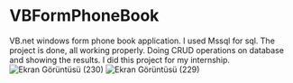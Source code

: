 # VBFormPhoneBook
VB.net windows form phone book application. I used Mssql for sql.
The project is done, all working properly.
Doing CRUD operations on database and showing the results.
I did this project for my  internship.
![Ekran Görüntüsü (230)](https://user-images.githubusercontent.com/43732258/138736213-bbe5123e-7618-4c4b-82b2-c57035678239.png)
![Ekran Görüntüsü (229)](https://user-images.githubusercontent.com/43732258/138736243-d40fcb3f-97f5-40d0-a1a9-67d336521824.png)
